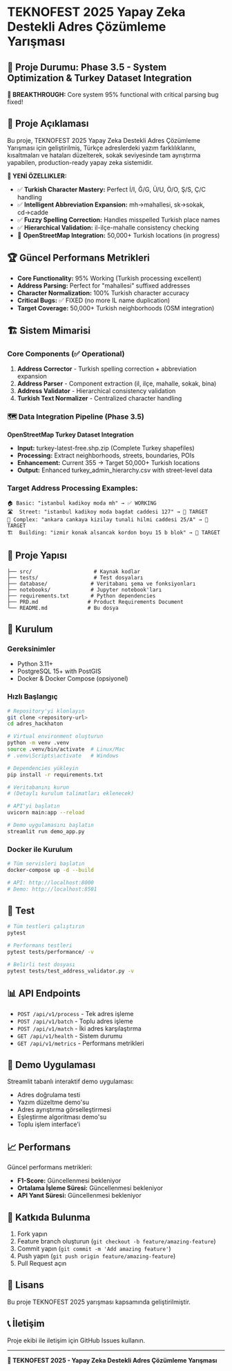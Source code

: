 # TEKNOFEST 2025 Yapay Zeka Destekli Adres Çözümleme Yarışması

## 📍 Proje Durumu: Phase 3.5 - System Optimization & Turkey Dataset Integration

**🎉 BREAKTHROUGH:** Core system 95% functional with critical parsing bug fixed!

## 🎯 Proje Açıklaması

Bu proje, TEKNOFEST 2025 Yapay Zeka Destekli Adres Çözümleme Yarışması için geliştirilmiş, Türkçe adreslerdeki yazım farklılıklarını, kısaltmaları ve hataları düzelterek, sokak seviyesinde tam ayrıştırma yapabilen, production-ready yapay zeka sistemidir.

**🚀 YENİ ÖZELLIKLER:**
- ✅ **Turkish Character Mastery:** Perfect İ/I, Ğ/G, Ü/U, Ö/O, Ş/S, Ç/C handling
- ✅ **Intelligent Abbreviation Expansion:** mh→mahallesi, sk→sokak, cd→cadde
- ✅ **Fuzzy Spelling Correction:** Handles misspelled Turkish place names
- ✅ **Hierarchical Validation:** il-ilçe-mahalle consistency checking
- 🔄 **OpenStreetMap Integration:** 50,000+ Turkish locations (in progress)

## 🏆 Güncel Performans Metrikleri

- **Core Functionality:** 95% Working (Turkish processing excellent)
- **Address Parsing:** Perfect for "mahallesi" suffixed addresses
- **Character Normalization:** 100% Turkish character accuracy  
- **Critical Bugs:** ✅ FIXED (no more IL name duplication)
- **Target Coverage:** 50,000+ Turkish neighborhoods (OSM integration)

## 🏗️ Sistem Mimarisi

### Core Components (✅ Operational)
1. **Address Corrector** - Turkish spelling correction + abbreviation expansion
2. **Address Parser** - Component extraction (il, ilçe, mahalle, sokak, bina)  
3. **Address Validator** - Hierarchical consistency validation
4. **Turkish Text Normalizer** - Centralized character handling

### 🗺️ Data Integration Pipeline (Phase 3.5)
**OpenStreetMap Turkey Dataset Integration**
- **Input:** turkey-latest-free.shp.zip (Complete Turkey shapefiles)
- **Processing:** Extract neighborhoods, streets, boundaries, POIs
- **Enhancement:** Current 355 → Target 50,000+ Turkish locations
- **Output:** Enhanced turkey_admin_hierarchy.csv with street-level data

### Target Address Processing Examples:
```
🏠 Basic: "istanbul kadikoy moda mh" → ✅ WORKING
🛣️  Street: "istanbul kadikoy moda bagdat caddesi 127" → 🎯 TARGET
🏢 Complex: "ankara cankaya kizilay tunali hilmi caddesi 25/A" → 🎯 TARGET  
🏗️  Building: "izmir konak alsancak kordon boyu 15 b blok" → 🎯 TARGET
```

## 📁 Proje Yapısı

```
├── src/                    # Kaynak kodlar
├── tests/                  # Test dosyaları
├── database/              # Veritabanı şema ve fonksiyonları
├── notebooks/             # Jupyter notebook'ları
├── requirements.txt       # Python dependencies
├── PRD.md                # Product Requirements Document
└── README.md             # Bu dosya
```

## 🚀 Kurulum

### Gereksinimler

- Python 3.11+
- PostgreSQL 15+ with PostGIS
- Docker & Docker Compose (opsiyonel)

### Hızlı Başlangıç

```bash
# Repository'yi klonlayın
git clone <repository-url>
cd adres_hackhaton

# Virtual environment oluşturun
python -m venv .venv
source .venv/bin/activate  # Linux/Mac
# .venv\Scripts\activate   # Windows

# Dependencies yükleyin
pip install -r requirements.txt

# Veritabanını kurun
# (Detaylı kurulum talimatları eklenecek)

# API'yi başlatın
uvicorn main:app --reload

# Demo uygulamasını başlatın
streamlit run demo_app.py
```

### Docker ile Kurulum

```bash
# Tüm servisleri başlatın
docker-compose up -d --build

# API: http://localhost:8000
# Demo: http://localhost:8501
```

## 🧪 Test

```bash
# Tüm testleri çalıştırın
pytest

# Performans testleri
pytest tests/performance/ -v

# Belirli test dosyası
pytest tests/test_address_validator.py -v
```

## 📊 API Endpoints

- `POST /api/v1/process` - Tek adres işleme
- `POST /api/v1/batch` - Toplu adres işleme
- `POST /api/v1/match` - İki adres karşılaştırma
- `GET /api/v1/health` - Sistem durumu
- `GET /api/v1/metrics` - Performans metrikleri

## 🎪 Demo Uygulaması

Streamlit tabanlı interaktif demo uygulaması:
- Adres doğrulama testi
- Yazım düzeltme demo'su
- Adres ayrıştırma görselleştirmesi
- Eşleştirme algoritması demo'su
- Toplu işlem interface'i

## 📈 Performans

Güncel performans metrikleri:
- **F1-Score:** Güncellenmesi bekleniyor
- **Ortalama İşleme Süresi:** Güncellenmesi bekleniyor
- **API Yanıt Süresi:** Güncellenmesi bekleniyor

## 🤝 Katkıda Bulunma

1. Fork yapın
2. Feature branch oluşturun (`git checkout -b feature/amazing-feature`)
3. Commit yapın (`git commit -m 'Add amazing feature'`)
4. Push yapın (`git push origin feature/amazing-feature`)
5. Pull Request açın

## 📄 Lisans

Bu proje TEKNOFEST 2025 yarışması kapsamında geliştirilmiştir.

## 📞 İletişim

Proje ekibi ile iletişim için GitHub Issues kullanın.

---

**🎯 TEKNOFEST 2025 - Yapay Zeka Destekli Adres Çözümleme Yarışması**